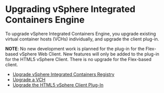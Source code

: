 # Upgrading vSphere Integrated Containers Engine #

To upgrade vSphere Integrated Containers Engine, you upgrade existing virtual container hosts (VCHs) individually, and upgrade the client plug-in.

**NOTE**: No new development work is planned for the plug-in for the Flex-based vSphere Web Client. New features will only be added to the plug-in for the HTML5 vSphere Client. There is no upgrade for the Flex-based client.

* [Upgrade vSphere Integrated Containers Registry](upgrade_registry.md)
* [Upgrade a VCH](upgrade_vch.md)
* [Upgrade the HTML5 vSphere Client Plug-In](upgrade_h5_plugin.md)